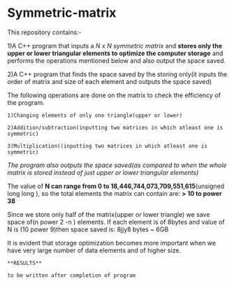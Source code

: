 # Symmetric-matrix
This repository contains:-

1)A C++ program that inputs a *N x N symmetric matrix* and **stores only the upper or lower triangular elements to optimize the computer storage** and performs the operations mentioned below and also output the space saved.

2)A C++ program that finds the space saved by the storing only(it inputs the order of matrix and size of each element and outputs the space saved)

The following operations are done on the matrix to check the efficiency of the program.

    1)Changing elements of only one triangle(upper or lower)

    2)Addition/subtraction(inputting two matrices in which atleast one is symmetric)
  
    3)Multiplication((inputting two matrices in which atleast one is symmetric)
  
*The program also outputs the space saved(as compared to when the whole matrix is stored instead of just upper or lower triangular elements)*

The value of **N can range from 0 to 18,446,744,073,709,551,615**(unsigned long long ), so the total elements the matrix can contain are: **> 10 to power 38**

Since we store only half of the matrix(upper or lower triangle) we save space of(n power 2 -n ) elements.
If each element is of 8bytes and value of N is (10 power 9)then space saved is: 8jjy8 bytes ~ 6GB

It is evident that storage optimization becomes more important when we have very large number of data elements and of higher size.

    **RESULTS**
    
    to be written after completion of program
